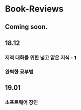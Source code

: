 # Book-Reviews

## Coming soon.

## 18.12
### 지적 대화를 위한 넓고 얕은 지식 - 1
### 완벽한 공부법

## 19.01
### 소프트웨어 장인